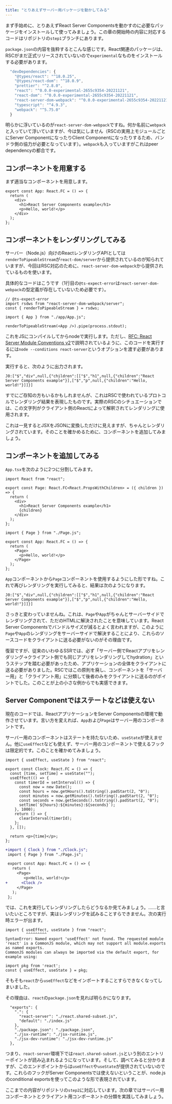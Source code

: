 ```yaml
---
title: "とりあえずサーバー用パッケージを動かしてみる"
---
```


まず手始めに、とりあえずReact Server Componentsを動かすのに必要なパッケージをインストールして使ってみましょう。この章の開始時の内容に対応するコードはリポジトリの`step1`ブランチにあります。

`package.json`の内容を抜粋するとこんな感じです。React関連のパッケージは、RSCがまだ正式リリースされていないので`experimental`なものをインストールする必要があります。

```ts
  "devDependencies": {
    "@types/react": "^18.0.25",
    "@types/react-dom": "^18.0.9",
    "prettier": "^2.8.0",
    "react": "^0.0.0-experimental-2655c9354-20221121",
    "react-dom": "^0.0.0-experimental-2655c9354-20221121",
    "react-server-dom-webpack": "^0.0.0-experimental-2655c9354-20221121",
    "typescript": "^4.9.3",
    "webpack": "^5.75.0"
  }
```

明らかに浮いているのが`react-server-dom-webpack`ですね。何か名前に`webpack`と入っていて浮いていますが、今は気にしません（RSCの実用上モジュールごとにServer ComponentになったりClient Componentになったりするため、バンドラ側の協力が必要となっています）。`webpack`も入っていますがこれはpeer dependencyの都合です。

## コンポーネントを用意する

まず適当なコンポーネントを用意します。

```tsx:src/app/App.tsx
export const App: React.FC = () => {
  return (
    <div>
      <h1>React Server Components example</h1>
      <p>Hello, world!</p>
    </div>
  );
};
```

## コンポーネントをレンダリングしてみる

サーバー（Node.js）向けのReactレンダリングAPIとしては`renderToPipeableStream`が`react-dom/server`から提供されているのが知られていますが、今回はRSC対応のために、`react-server-dom-webpack`から提供されているものを使います。

具体的なコードはこうです（1行目の`@ts-expect-error`は`react-server-dom-webpack`の型定義が存在していないため必要です）。

```tsx:src/index.tsx
// @ts-expect-error
import rsdws from "react-server-dom-webpack/server";
const { renderToPipeableStream } = rsdws;

import { App } from "./app/App.js";

renderToPipeableStream(<App />).pipe(process.stdout);
```

これをJSにコンパイルしてからnodeで実行します。ただし、[RFC: React Server Module Conventions v2](https://github.com/reactjs/rfcs/pull/227)で説明されているように、このコードを実行するには`node --conditions react-server`というオプションを渡す必要があります。

実行すると、次のように出力されます。

```
J0:["$","div",null,{"children":[["$","h1",null,{"children":"React Server Components example"}],["$","p",null,{"children":"Hello, world!"}]]}]
```

すでにご存知の方もいるかもしれませんが、これはRSCで使われているプロトコルでレンダリング結果を表現したものです。実際のRSCのシチュエーションでは、この文字列がクライアント側のReactによって解釈されてレンダリングに使用されます。

これは一見するとJSXをJSONに変換しただけに見えますが、ちゃんとレンダリングされています。そのことを確かめるために、コンポーネントを追加してみましょう。

## コンポーネントを追加してみる

`App.tsx`を次のように2つに分割してみます。

```tsx:src/app/Page.tsx
import React from "react";

export const Page: React.FC<React.PropsWithChildren> = ({ children }) => {
  return (
    <div>
      <h1>React Server Components example</h1>
      {children}
    </div>
  );
};
```

```tsx:src/app/App.tsx
import { Page } from "./Page.js";

export const App: React.FC = () => {
  return (
    <Page>
      <p>Hello, world!</p>
    </Page>
  );
};
```

`App`コンポーネントから`Page`コンポーネントを使用するようにした形ですね。これで再びレンダリングを実行してみると、結果は次のようになります。

```
J0:["$","div",null,{"children":[["$","h1",null,{"children":"React Server Components example"}],["$","p",null,{"children":"Hello, world!"}]]}]
```

さっきと変わっていませんね。これは、`Page`や`App`がちゃんとサーバーサイドでレンダリングされて、ただのHTMLに解決されたことを意味しています。React Server Componentsでバンドルサイズが減るとよく言われますが、このように`Page`や`App`のレンダリングをサーバーサイドで解決することにより、これらのソースコードをクライアントに送る必要がないのがその理由です。

復習ですが、従来のいわゆるSSRでは、必ず「サーバー側でReactアプリをレンダリング→クライアント側でも同じアプリをレンダリングしてhydration」というステップを踏む必要があったため、アプリケーションの全体をクライアントに送る必要がありました。RSCではこの原則を廃し、コンポーネントを「サーバー用」と「クライアント用」に分類して後者のみをクライアントに送るのがポイントでした。このことが上の小さな例からでも実感できます。

## Server Componentではステートなどは使えない

現在のコードでは、ReactアプリケーションをServer Componentsの環境で動作させています。言い方を変えれば、`App`および`Page`はサーバー用のコンポーネントです。

サーバー用のコンポーネントはステートを持たないため、`useState`が使えません。他に`useEffect`なども使えず、サーバー用のコンポーネントで使えるフックは限定的です。このことを確かめてみましょう。

```tsx:src/app/Clock.tsx
import { useEffect, useState } from "react";

export const Clock: React.FC = () => {
  const [time, setTime] = useState("");
  useEffect(() => {
    const timerId = setInterval(() => {
      const now = new Date();
      const hours = now.getHours().toString().padStart(2, "0");
      const minutes = now.getMinutes().toString().padStart(2, "0");
      const seconds = now.getSeconds().toString().padStart(2, "0");
      setTime(`${hours}:${minutes}:${seconds}`);
    }, 1000);
    return () => {
      clearInterval(timerId);
    };
  }, []);

  return <p>{time}</p>;
};
```

```diff tsx:src/app/App.tsx
+import { Clock } from "./Clock.js";
 import { Page } from "./Page.js";

 export const App: React.FC = () => {
   return (
     <Page>
        <p>Hello, world!</p>
+      <Clock />
     </Page>
   );
 };
```

では、これを実行してレンダリングしたらどうなるか見てみましょう。……と言いたいところですが、実はレンダリングを試みることすらできません。次の実行時エラーが出ます。

```
import { useEffect, useState } from "react";
         ^^^^^^^^^
SyntaxError: Named export 'useEffect' not found. The requested module 'react' is a CommonJS module, which may not support all module.exports as named exports.
CommonJS modules can always be imported via the default export, for example using:

import pkg from 'react';
const { useEffect, useState } = pkg;
```

そもそも`react`から`useEffect`などをインポートすることすらできなくなってしまいました。

その理由は、`react`の`package.json`を見れば明らかになります。

```json:reactのpackage.json（抜粋）
  "exports": {
    ".": {
      "react-server": "./react.shared-subset.js",
      "default": "./index.js"
    },
    "./package.json": "./package.json",
    "./jsx-runtime": "./jsx-runtime.js",
    "./jsx-dev-runtime": "./jsx-dev-runtime.js"
  },
```

つまり、`react-server`環境下では`react.shared-subset.js`という別のエントリーポイントが読み込まれるようになっています。そして、調べてみると分かりますが、このエンドポイントからは`useEffect`や`useState`が提供されていないのです。これらのフックがServer Componentsでは使えないということが、node.jsのconditional exportsを使ってこのような形で表現されています。

ここまでの内容がリポジトリの`step2`に対応しています。次の章ではサーバー用コンポーネントとクライアント用コンポーネントの分類を実践してみましょう。